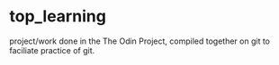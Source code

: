 # top_learning

project/work done in the The Odin Project, compiled together on git to faciliate practice of git.
